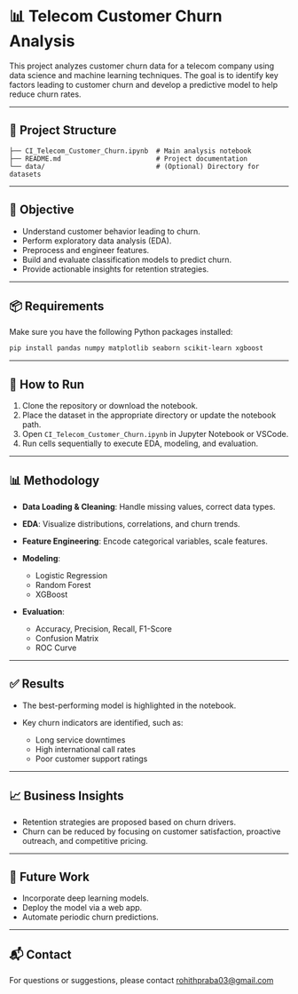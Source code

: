 # 📊 Telecom Customer Churn Analysis

This project analyzes customer churn data for a telecom company using data science and machine learning techniques. The goal is to identify key factors leading to customer churn and develop a predictive model to help reduce churn rates.

---

## 📁 Project Structure

```
├── CI_Telecom_Customer_Churn.ipynb  # Main analysis notebook
├── README.md                        # Project documentation
└── data/                            # (Optional) Directory for datasets
```

---

## 📌 Objective

* Understand customer behavior leading to churn.
* Perform exploratory data analysis (EDA).
* Preprocess and engineer features.
* Build and evaluate classification models to predict churn.
* Provide actionable insights for retention strategies.

---

## 📦 Requirements

Make sure you have the following Python packages installed:

```bash
pip install pandas numpy matplotlib seaborn scikit-learn xgboost
```

---

## 🚀 How to Run

1. Clone the repository or download the notebook.
2. Place the dataset in the appropriate directory or update the notebook path.
3. Open `CI_Telecom_Customer_Churn.ipynb` in Jupyter Notebook or VSCode.
4. Run cells sequentially to execute EDA, modeling, and evaluation.

---

## 📊 Methodology

* **Data Loading & Cleaning**: Handle missing values, correct data types.
* **EDA**: Visualize distributions, correlations, and churn trends.
* **Feature Engineering**: Encode categorical variables, scale features.
* **Modeling**:

  * Logistic Regression
  * Random Forest
  * XGBoost
* **Evaluation**:

  * Accuracy, Precision, Recall, F1-Score
  * Confusion Matrix
  * ROC Curve

---

## ✅ Results

* The best-performing model is highlighted in the notebook.
* Key churn indicators are identified, such as:

  * Long service downtimes
  * High international call rates
  * Poor customer support ratings

---

## 📈 Business Insights

* Retention strategies are proposed based on churn drivers.
* Churn can be reduced by focusing on customer satisfaction, proactive outreach, and competitive pricing.

---

## 🧠 Future Work

* Incorporate deep learning models.
* Deploy the model via a web app.
* Automate periodic churn predictions.

---

## 📬 Contact

For questions or suggestions, please contact rohithpraba03@gmail.com
